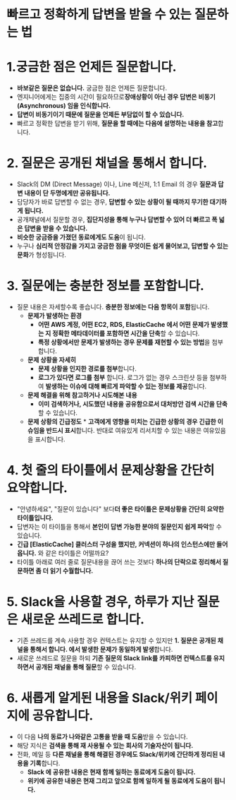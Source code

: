 # 빠르고 정확하게 답변을 받을 수 있는 질문하는 법

# 1.궁금한 점은 언제든 질문합니다.
* **바보같은 질문은 없습니다.** 궁금한 점은 언제든 질문합니다.
* 엔지니어에게는 집중의 시간이 필요하므로**장애상황이 아닌 경우 답변은 비동기 (Asynchronous) 임을 인식합니다.**
* **답변이 비동기이기 때문에 질문을 언제든 부담없이 할 수 있습니다.**
* 빠르고 정확한 답변을 받기 위해, **질문을 할 때에는 다음에 설명하는 내용을 참고**합니다.

# 2. 질문은 공개된 채널을 통해서 합니다.
* Slack의 DM (Direct Message) 이나, Line 메신저, 1:1 Email 의 경우 **질문과 답변 내용이 단 두명에게만 공유됩니다.**
* 담당자가 바로 답변할 수 없는 경우, **답변할 수 있는 상황이 될 때까지 무기한 대기하게 됩니다.**
* 공개채널에서 질문할 경우, **집단지성을 통해 누구나 답변할 수 있어 더 빠르고 폭 넓은 답변을 받을 수 있습니다.**
* **비슷한 궁금증을 가졌던 동료에게도 도움**이 됩니다.
* 누구나 **심리적 안정감을 가지고 궁금한 점을 무엇이든 쉽게 물어보고, 답변할 수 있는 문화**가 형성됩니다.


# 3. 질문에는 충분한 정보를 포함합니다.
* 질문 내용은 자세할수록 좋습니다. **충분한 정보에는 다음 항목이 포함**됩니다.
    * **문제가 발생하는 환경**
        * **어떤 AWS 계정, 어떤 EC2, RDS, ElasticCache 에서 어떤 문제가 발생했는 지 정확한 메타데이터를 포함하면 시간을 단축**할 수 있습니다.
        * **특정 상황에서만 문제가 발생하는 경우 문제를 재현할 수 있는 방법**을 첨부합니다.
    * **문제 상황을 자세히**
        * **문제 상황을 인지한 경로를 첨부**합니다.
        * **로그가 있다면 로그를 첨부** 합니다. 로그가 없는 경우 스크린샷 등을 첨부하여 **발생하는 이슈에 대해 빠르게 파악할 수 있는 정보를 제공**합니다.
    * **문제 해결을 위해 참고하거나 시도해본 내용**
        * **이미 검색하거나, 시도했던 내용을 공유함으로서 대처방안 검색 시간을 단축**할 수 있습니다.
    * **문제 상황의 긴급정도**
			* **고객에게 영향을 미치는 긴급한 상황의 경우 긴급한 이슈임을 반드시 표시**합니다. 반대로 여유있게 리서치할 수 있는 내용은 여유있음을 표시합니다.

# 4. 첫 줄의 타이틀에서 문제상황을 간단히 요약합니다.
* "안녕하세요", "질문이 있습니다" 보다**더 좋은 타이틀은 문제상황을 간단히 요약한 타이틀입니다.**
* 답변자는 이 타이틀을 통해서 **본인이 답변 가능한 분야의 질문인지 쉽게 파악**할 수 있습니다.
* **긴급 [ElasticCache] 클러스터 구성을 했지만, 커넥션이 하나의 인스턴스에만 들어옵니다.** 와 같은 타이틀은 어떨까요?
* 타이틀 아래로 여러 줄로 질문내용을 끊어 쓰는 것보다 **하나의 단락으로 정리해서 질문하면 좀 더 읽기 수월합니다.**

# 5. Slack을 사용할 경우, 하루가 지난 질문은 새로운 쓰레드로 합니다.
* 기존 쓰레드를 계속 사용할 경우 컨텍스트는 유지할 수 있지만 **1. 질문은 공개된 채널을 통해서 합니다. 에서 발생한 문제가 동일하게 발생**합니다.
* 새로운 쓰레드로 질문을 하되 **기존 질문의 Slack link를 카피하면 컨텍스트를 유지하면서 공개된 채널을 통해 질문**할 수 있습니다.

# 6. 새롭게 알게된 내용을 Slack/위키 페이지에 공유합니다.
* 이 다음 **나의 동료가 나와같은 고통을 받을 때 도움**받을 수 있습니다.
* 해당 지식은 **검색을 통해 재 사용될 수 있는 회사의 기술자산이 됩니다.**
* 전화, 메일 등 **다른 채널을 통해 해결된 경우에도 Slack/위키에 간단하게 정리된 내용을 기록**합니다.
    * **Slack 에 공유한 내용은 현재 함께 일하는 동료에게 도움이 됩니다.**
    * **위키에 공유한 내용은 현재 그리고 앞으로 함께 일하게 될 동료에게 도움이 됩니다.**
